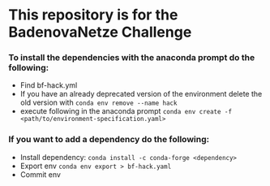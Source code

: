 # This repository is for the BadenovaNetze Challenge

### To install the dependencies with the anaconda prompt do the following:
- Find bf-hack.yml
- If you have an already deprecated version of the environment delete the old version with `conda env remove --name hack`
- execute following in the anaconda prompt `conda env create -f <path/to/environment-specification.yaml>`
  
### If you want to add a dependency do the following:
- Install dependency: `conda install -c conda-forge <dependency>`
- Export env `conda env export > bf-hack.yaml`
- Commit env